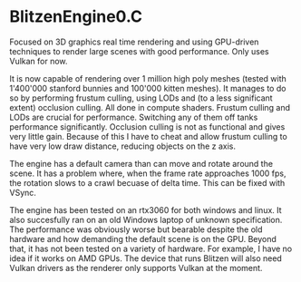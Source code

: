 # BlitzenEngine0.C
Focused on 3D graphics real time rendering and using GPU-driven techniques to render large scenes with good performance. 
Only uses Vulkan for now.

It is now capable of rendering over 1 million high poly meshes (tested with 1'400'000 stanford bunnies and 100'000 kitten meshes).
It manages to do so by performing frustum culling, using LODs and (to a less significant extent) occlusion culling. All done in compute shaders.
Frustum culling and LODs are crucial for performance. Switching any of them off tanks performance significantly.
Occlusion culling is not as functional and gives very little gain. Because of this I have to cheat and allow frustum culling to have very low draw distance, reducing objects on the z axis.

The engine has a default camera than can move and rotate around the scene. It has a problem where, when the frame rate approaches 1000 fps, the rotation slows to a crawl becuase of delta time. This can be fixed with VSync.

The engine has been tested on an rtx3060 for both windows and linux. 
It also succesfully ran on an old Windows laptop of unknown specification. The performance was obviously worse but bearable despite the old hardware and how demanding the default scene is on the GPU.
Beyond that, it has not been tested on a variety of hardware. For example, I have no idea if it works on AMD GPUs.
The device that runs Blitzen will also need Vulkan drivers as the renderer only supports Vulkan at the moment.
